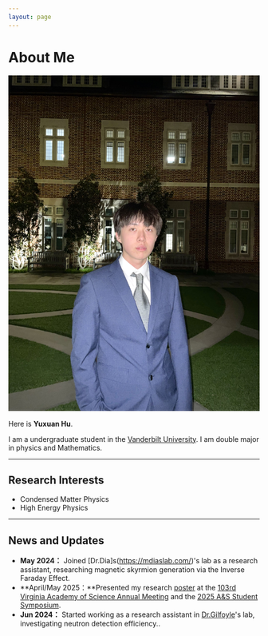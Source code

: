 ```yaml
---
layout: page
---
```


# About Me

<img src="images/yuxuanhu(1).jpg" alt="Yuxuan Hu" class="floatpic">

Here is **Yuxuan Hu**.<br>

I am a undergraduate student in the [Vanderbilt University](https://www.vanderbilt.edu/). I am double major in physics and Mathematics. 

---

## Research Interests

- Condensed Matter Physics
- High Energy Physics

---

## News and Updates
- **May 2024：** Joined [Dr.Dia]s(https://mdiaslab.com/)'s lab as a research assistant, researching magnetic skyrmion generation via the Inverse Faraday Effect.
- **April/May 2025：**Presented my research [poster](/file/poster%20draft.pdf) at the [103rd Virginia Academy of Science Annual Meeting](https://vacadsci.org/2025-annual-meeting/) and the [2025 A&S Student Symposium](https://as.richmond.edu/student-research/symposium/index.html).
- **Jun 2024：** Started working as a research assistant in [Dr.Gilfoyle](https://facultystaff.richmond.edu/~ggilfoyl/GPGHome.html)'s lab, investigating neutron detection efficiency..

<br>


